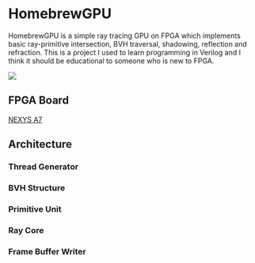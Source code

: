 # HomebrewGPU
HomebrewGPU is a simple ray tracing GPU on FPGA which implements basic ray-primitive intersection, BVH traversal, shadowing, reflection and refraction.
This is a project I used to learn programming in Verilog and I think it should be educational to someone who is new to FPGA.

![](/doc/HomebrewGPU.gif "")

## FPGA Board
[NEXYS A7](https://digilent.com/reference/programmable-logic/nexys-a7/start)


## Architecture

### Thread Generator

### BVH Structure

### Primitive Unit

### Ray Core

### Frame Buffer Writer
